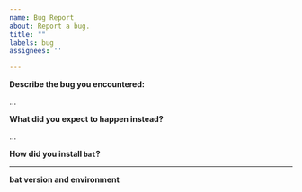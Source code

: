 ```yaml
---
name: Bug Report
about: Report a bug.
title: ""
labels: bug
assignees: ''

---
```


<!-- Hey there, thank you for creating an issue! -->

**Describe the bug you encountered:**

...

**What did you expect to happen instead?**

...


**How did you install `bat`?**

<!-- apt-get, homebrew, GitHub release, etc. -->

---

**bat version and environment**

<!--
In order to reproduce your issue, please add some information about the environment
in which you're running bat. To do this, run the full `bat` command that demonstrates
the bug, and attach the `--diagnostic` option:

    bat [other options and arguments…] --diagnostic

Finally, paste the Markdown output here. Please make sure that it does not reveal any
personal information.


If you are running bat 0.17.1 or older (where --diagnostic is not available), please
run the script at

    https://github.com/sharkdp/bat/blob/master/diagnostics/info.sh

(click "Raw" to get the actual source code) and paste the Markdown output here. If you
are on Windows, please let us know your bat version and your Windows version.
-->
